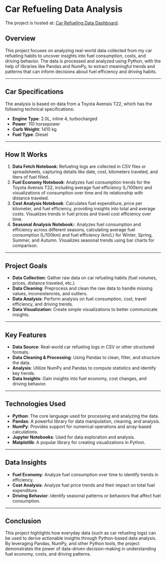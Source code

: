 # Car Refueling Data Analysis

The project is hosted at: [Car Refueling Data Dashboard](https://konradsypek.xyz/car-data).

## Overview
This project focuses on analyzing real-world data collected from my car refueling habits to uncover insights into fuel consumption, costs, and driving behavior. The data is processed and analyzed using Python, with the help of libraries like Pandas and NumPy, to extract meaningful trends and patterns that can inform decisions about fuel efficiency and driving habits.

---

## Car Specifications

The analysis is based on data from a Toyota Avensis T22, which has the following technical specifications:
- **Engine Type**: 2.0L, inline 4, turbocharged
- **Power**: 110 horsepower
- **Curb Weight**: 1410 kg
- **Fuel Type**: Diesel
   
---

## How It Works
1. **Data Fetch Notebook**: Refueling logs are collected in CSV files or spreadsheets, capturing details like date, cost, kilometers traveled, and liters of fuel filled.
2. **Fuel Economy Notebook**: Analyzes fuel consumption trends for the Toyota Avensis T22, including average fuel efficiency (L/100km) and visualizations of consumption over time and its relationship with distance traveled.
3. **Cost Analysis Notebook**: Calculates fuel expenditure, price per kilometer, and fuel efficiency, providing insights into total and average costs. Visualizes trends in fuel prices and travel cost efficiency over time.
4. **Seasonal Analysis Notebook:**: Analyzes fuel consumption and efficiency across different seasons, calculating average fuel consumption (L/100km) and fuel efficiency (km/L) for Winter, Spring, Summer, and Autumn. Visualizes seasonal trends using bar charts for comparison.

---

## Project Goals
- **Data Collection**: Gather raw data on car refueling habits (fuel volumes, prices, distance traveled, etc.).
- **Data Cleaning**: Preprocess and clean the raw data to handle missing values, inconsistencies, and outliers.
- **Data Analysis**: Perform analysis on fuel consumption, cost, travel efficiency, and driving trends.
- **Data Visualization**: Create simple visualizations to better communicate insights.

---

## Key Features
- **Data Source**: Real-world car refueling logs in CSV or other structured formats.
- **Data Cleaning & Processing**: Using Pandas to clean, filter, and structure the data.
- **Analysis**: Utilize NumPy and Pandas to compute statistics and identify key trends.
- **Data Insights**: Gain insights into fuel economy, cost changes, and driving behavior.

---

## Technologies Used

- **Python**: The core language used for processing and analyzing the data.
- **Pandas**: A powerful library for data manipulation, cleaning, and analysis.
- **NumPy**: Provides support for numerical operations and array-based calculations.
- **Jupyter Notebooks**:  Used for data exploration and analysis.
- **Matplotlib**:  A popular library for creating visualizations in Python.
  
---

## Data Insights
- **Fuel Economy**: Analyze fuel consumption over time to identify trends in efficiency.
- **Cost Analysis**: Analyze fuel price trends and their impact on total fuel expenditure.
- **Driving Behavior**: Identify seasonal patterns or behaviors that affect fuel consumption.

---

## Conclusion
This project highlights how everyday data (such as car refueling logs) can be used to derive actionable insights through Python-based data analysis. By leveraging Pandas, NumPy, and other Python tools, the project demonstrates the power of data-driven decision-making in understanding fuel economy, costs, and driving patterns.
